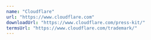 ```yaml
---
name: "Cloudflare"
url: "https://www.cloudflare.com"
downloadUrl: "https://www.cloudflare.com/press-kit/"
termsUrl: "https://www.cloudflare.com/trademark/"
---
```


